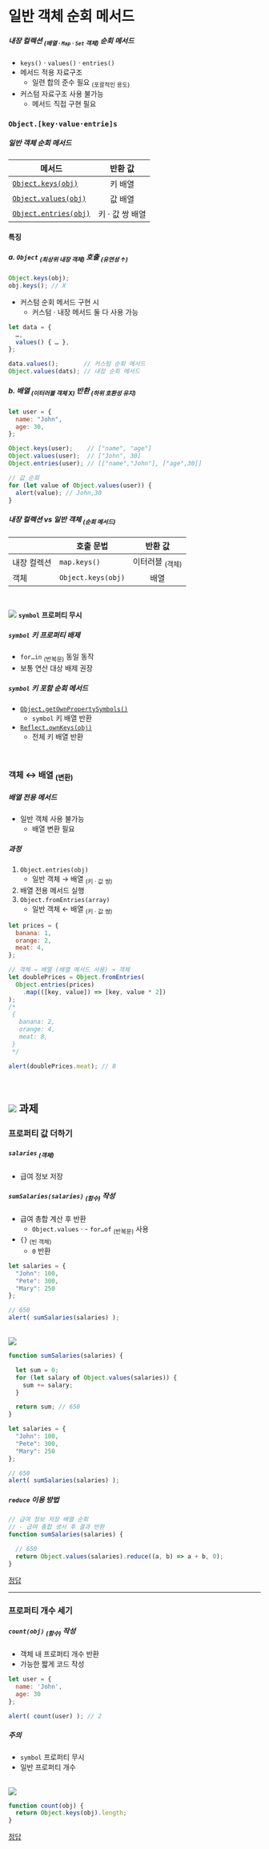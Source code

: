 일반 객체 순회 메서드
====

##### 내장 컬렉션 <sub>(배열 · `Map` · `Set` 객체)</sub> 순회 메서드
- `keys()` · `values()` · `entries()`
- 메서드 적용 자료구조
  - 일련 합의 준수 필요 <sub>(포괄적인 용도)</sub>
- 커스텀 자료구조 사용 불가능
  - 메서드 직접 구현 필요

### `Object.[key·value·entrie]s`

##### 일반 객체 순회 메서드

|메서드|반환 값|
|---|:---:|
|[`Object.keys(obj)`](https://developer.mozilla.org/ko/docs/Web/JavaScript/Reference/Global_Objects/Object/keys)|키 배열|
|[`Object.values(obj)`](https://developer.mozilla.org/ko/docs/Web/JavaScript/Reference/Global_Objects/Object/values)|값 배열|
|[`Object.entries(obj)`](https://developer.mozilla.org/ko/docs/Web/JavaScript/Reference/Global_Objects/Object/entries)|키 · 값 쌍 배열|

#### 특징

##### a. `Object` <sub>(최상위 내장 객체)</sub> 호출 <sub>(유연성 ↑)</sub>
```javascript
Object.keys(obj);
obj.keys(); // X
```
- 커스텀 순회 메서드 구현 시
  - 커스텀 · 내장 메서드 둘 다 사용 가능
```javascript
let data = {
  …,
  values() { … },
};

data.values();       // 커스텀 순회 메서드
Object.values(dats); // 내장 순회 메서드
```

##### b. 배열 <sub>(이터러블 객체 X)</sub> 반환 <sub>(하위 호환성 유지)</sub>
```javascript
let user = {
  name: "John",
  age: 30,
};

Object.keys(user);    // ["name", "age"]
Object.values(user);  // ["John", 30]
Object.entries(user); // [["name","John"], ["age",30]]

// 값 순회
for (let value of Object.values(user)) {
  alert(value); // John,30
}
```

##### 내장 컬렉션 vs 일반 객체 <sub>(순회 메서드)</sub>

||호출 문법|반환 값|
|---|---|:---:|
|내장 컬렉션|`map.keys()`|이터러블 <sub>(객체)</sub>|
|객체|`Object.keys(obj)`|배열|

<br />

<img src="../../images/commons/icons/triangle-exclamation-solid.svg" /> **`symbol` 프로퍼티 무시**

##### `symbol` 키 프로퍼티 배제
- `for…in` <sub>(반복문)</sub> 동일 동작
- 보통 연산 대상 배제 권장

##### `symbol` 키 포함 순회 메서드
- [`Object.getOwnPropertySymbols()`](https://developer.mozilla.org/ko/docs/Web/JavaScript/Reference/Global_Objects/Object/getOwnPropertySymbols)
  - `symbol` 키 배열 반환
- [`Reflect.ownKeys(obj)`](https://developer.mozilla.org/ko/docs/Web/JavaScript/Reference/Global_Objects/Reflect/ownKeys)
  - 전체 키 배열 반환

<br />

### 객체 ↔ 배열 <sub>(변환)</sub>

##### 배열 전용 메서드
- 일반 객체 사용 불가능
  - 배열 변환 필요

##### 과정
1. `Object.entries(obj)`
    - 일반 객체 → 배열 <sub>(키 · 값 쌍)</sub>
2. 배열 전용 메서드 실행
3. `Object.fromEntries(array)`
    - 일반 객체 ← 배열 <sub>(키 · 값 쌍)</sub>
```javascript
let prices = {
  banana: 1,
  orange: 2,
  meat: 4,
};

// 객체 → 배열 (배열 메서드 사용) → 객체
let doublePrices = Object.fromEntries(
  Object.entries(prices)
    .map(([key, value]) => [key, value * 2])
);
/*
 {
   banana: 2,
   orange: 4,
   meat: 8,
 }
 */

alert(doublePrices.meat); // 8
```

<br />

## <img src="../../images/commons/icons/circle-check-solid.svg" /> 과제

### 프로퍼티 값 더하기

##### `salaries` <sub>(객체)</sub>
- 급여 정보 저장

##### `sumSalaries(salaries)` <sub>(함수)</sub> 작성
- 급여 총합 계산 후 반환
  - `Object.values` · - `for…of` <sub>(반복문)</sub> 사용
- `{}` <sub>(빈 객체)</sub>
  - `0` 반환
```javascript
let salaries = {
  "John": 100,
  "Pete": 300,
  "Mary": 250
};

// 650
alert( sumSalaries(salaries) );
```

<br />

<img src="../../images/commons/icons/circle-answer.svg" />

```javascript
function sumSalaries(salaries) {

  let sum = 0;
  for (let salary of Object.values(salaries)) {
    sum += salary;
  }

  return sum; // 650
}

let salaries = {
  "John": 100,
  "Pete": 300,
  "Mary": 250
};

// 650
alert( sumSalaries(salaries) );
```

##### `reduce` 이용 방법
```javascript
// 급여 정보 저장 배열 순회
// - 급여 총합 생서 후 결과 반환
function sumSalaries(salaries) {

  // 650
  return Object.values(salaries).reduce((a, b) => a + b, 0);
}
```

[정답](https://plnkr.co/edit/wW11AbYSAdbT0ibz?p=preview)

<hr />

### 프로퍼티 개수 세기

##### `count(obj)` <sub>(함수)</sub> 작성
- 객체 내 프로퍼티 개수 반환
- 가능한 짧게 코드 작성
```javascript
let user = {
  name: 'John',
  age: 30
};

alert( count(user) ); // 2
```

##### 주의
- `symbol` 프로퍼티 무시
- 일반 프로퍼티 개수

<br />

<img src="../../images/commons/icons/circle-answer.svg" />

```javascript
function count(obj) {
  return Object.keys(obj).length;
}
```

[정답](https://plnkr.co/edit/TTdbMxFjvHW5sFMj?p=preview)
